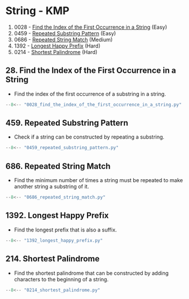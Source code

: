 # String - KMP

1. 0028 - [Find the Index of the First Occurrence in a String](https://leetcode.com/problems/find-the-index-of-the-first-occurrence-in-a-string/) (Easy)
2. 0459 - [Repeated Substring Pattern](https://leetcode.com/problems/repeated-substring-pattern/) (Easy)
3. 0686 - [Repeated String Match](https://leetcode.com/problems/repeated-string-match/) (Medium)
4. 1392 - [Longest Happy Prefix](https://leetcode.com/problems/longest-happy-prefix/) (Hard)
5. 0214 - [Shortest Palindrome](https://leetcode.com/problems/shortest-palindrome/) (Hard)

## 28. Find the Index of the First Occurrence in a String

- Find the index of the first occurrence of a substring in a string.

```python
--8<-- "0028_find_the_index_of_the_first_occurrence_in_a_string.py"
```

## 459. Repeated Substring Pattern

- Check if a string can be constructed by repeating a substring.

```python
--8<-- "0459_repeated_substring_pattern.py"
```

## 686. Repeated String Match

- Find the minimum number of times a string must be repeated to make another string a substring of it.

```python
--8<-- "0686_repeated_string_match.py"
```

## 1392. Longest Happy Prefix

- Find the longest prefix that is also a suffix.

```python
--8<-- "1392_longest_happy_prefix.py"
```

## 214. Shortest Palindrome

- Find the shortest palindrome that can be constructed by adding characters to the beginning of a string.

```python
--8<-- "0214_shortest_palindrome.py"
```
